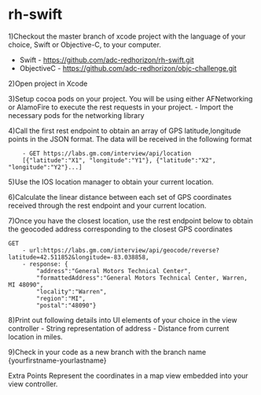 # rh-swift

1)Checkout the master branch of xcode project with the language of your choice, Swift or Objective-C, to your computer.
 - Swift  - https://github.com/adc-redhorizon/rh-swift.git
 - ObjectiveC - https://github.com/adc-redhorizon/objc-challenge.git

2)Open project in Xcode

3)Setup cocoa pods on your project. You will be using either AFNetworking or AlamoFire to execute the rest requests in your project. 
    - Import the necessary pods for the networking library

4)Call the first rest endpoint to obtain an array of GPS latitude,longitude points in the JSON format. The data will be received in the following format

        - GET https://labs.gm.com/interview/api/location
        [{"latitude":"X1", "longitude":"Y1"}, {"latitude":"X2", "longitude":"Y2"}...]

5)Use the IOS location manager to obtain your current location.

6)Calculate the linear distance between each set of GPS coordinates received through the rest endpoint and your current location.

7)Once you have the closest location, use the rest endpoint below to obtain the geocoded address corresponding to the closest GPS coordinates
    
    GET
        - url:https://labs.gm.com/interview/api/geocode/reverse?latitude=42.511852&longitude=-83.038858,
        - response: {
            "address":"General Motors Technical Center",
            "formattedAddress":"General Motors Technical Center, Warren, MI 48090",
            "locality":"Warren",
            "region":"MI",
            "postal":"48090"}




8)Print out following details into UI elements of your choice in the view controller
    - String representation of address
    - Distance from current location in miles.

9)Check in your code as a new branch with the branch name {yourfirstname-yourlastname}

Extra Points
Represent the coordinates in a map view embedded into your view controller.
